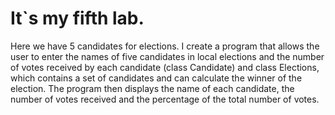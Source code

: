 # It`s my fifth lab. 
Here we have 5 candidates for elections. I create
a program that allows the user to enter the names of five candidates 
in local elections and the number of votes received by each candidate 
(class Candidate) and class Elections, which contains a set of candidates
 and can calculate the winner of the election. The program then displays the name of each candidate,
 the number of votes received and the percentage of the total number of votes.
 
